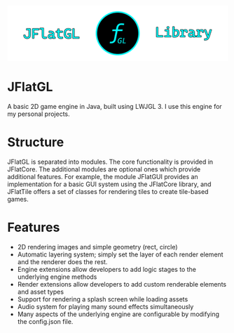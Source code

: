 ![GitHub Logo](/res/icon/repo_image_new.png)
# JFlatGL
A basic 2D game engine in Java, built using LWJGL 3. I use this engine for my personal projects.

# Structure
JFlatGL is separated into modules. The core functionality is provided in JFlatCore. The additional modules are optional ones which provide additional features.
For example, the module JFlatGUI provides an implementation for a basic GUI system using the JFlatCore library, and JFlatTile offers a set of classes for rendering tiles
to create tile-based games.

# Features
 - 2D rendering images and simple geometry (rect, circle)
 - Automatic layering system; simply set the layer of each render element and the renderer does the rest.
 - Engine extensions allow developers to add logic stages to the underlying engine methods
 - Render extensions allow developers to add custom renderable elements and asset types
 - Support for rendering a splash screen while loading assets
 - Audio system for playing many sound effects simultaneously
 - Many aspects of the underlying engine are configurable by modifying the config.json file.
